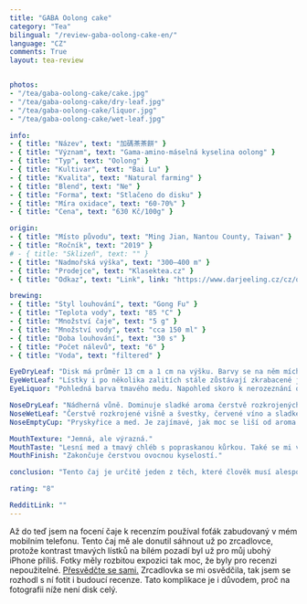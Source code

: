 ```yaml
---
title: "GABA Oolong cake"
category: "Tea"
bilingual: "/review-gaba-oolong-cake-en/"
language: "CZ"
comments: True
layout: tea-review


photos:
- "/tea/gaba-oolong-cake/cake.jpg"	
- "/tea/gaba-oolong-cake/dry-leaf.jpg"
- "/tea/gaba-oolong-cake/liquor.jpg"
- "/tea/gaba-oolong-cake/wet-leaf.jpg"

info:
- { title: "Název", text: "加碼茶茶餅" }
- { title: "Význam", text: "Gama-amino-máselná kyselina oolong" }
- { title: "Typ", text: "Oolong" }
- { title: "Kultivar", text: "Bai Lu" }
- { title: "Kvalita", text: "Natural farming" }
- { title: "Blend", text: "Ne" }
- { title: "Forma", text: "Stlačeno do disku" }
- { title: "Míra oxidace", text: "60-70%" }
- { title: "Cena", text: "630 Kč/100g" }

origin:
- { title: "Místo původu", text: "Ming Jian, Nantou County, Taiwan" }
- { title: "Ročník", text: "2019" }
# - { title: "Sklizeň", text: "" }
- { title: "Nadmořská výška", text: "300–400 m" }
- { title: "Prodejce", text: "Klasektea.cz" }
- { title: "Odkaz", text: "Link", link: "https://www.darjeeling.cz/cz/oolong/gaba-oolong-tea-cake-1840" }

brewing:
- { title: "Styl louhování", text: "Gong Fu" }
- { title: "Teplota vody", text: "85 °C" }
- { title: "Množství čaje", text: "5 g" }
- { title: "Množství vody", text: "cca 150 ml" }
- { title: "Doba louhování", text: "30 s" }
- { title: "Počet nálevů", text: "6" }
- { title: "Voda", text: "filtered" }

EyeDryLeaf: "Disk má průměr 13 cm a 1 cm na výšku. Barvy se na něm míchají, jako na obrazu Vincenta van Gogha. Mísí se zde spousta odstínů hnědé barvy. Nejtmavší odstín připomíná barvu typickou pro staré ztmavlé obrazy v kostelech a nejsvětlejší tmavý karamel."
EyeWetLeaf: "Lístky i po několika zalitích stále zůstávají zkrabacené jako krepák. Konvička vypadá jako plná vlhkého havraního peří."
EyeLiquor: "Pohledná barva tmavého medu. Napohled skoro k nerozeznání od karibských rumů."

NoseDryLeaf: "Nádherná vůně. Dominuje sladké aroma čerstvě rozkrojených peckovic. Také je cítit svařák s pomeranči z vánočního trhu na Staroměstském náměstí."
NoseWetLeaf: "Čerstvě rozkrojené višně a švestky, červené víno a sladké pečivo."
NoseEmptyCup: "Pryskyřice a med. Je zajímavé, jak moc se liší od aroma lístků."

MouthTexture: "Jemná, ale výrazná."
MouthTaste: "Lesní med a tmavý chléb s popraskanou kůrkou. Také se mi vybavily ořechy v cukrkandlu, které mi rodiče jako dítěti kupovali na pouti."
MouthFinish: "Zakončuje čerstvou ovocnou kyselostí."

conclusion: "Tento čaj je určitě jeden z těch, které člověk musí alespoň jednou za život zkusit. Nejen kvůli jeho unikátnosti, ale i kvůli jeho jednoduché přípravě. Je to totiž jeden z mála čajů, které vůbec nehořknou, a to i při louhování dlouhou dobu. Moc ho doporučuji lidem, co ještě nemají mnoho zkušeností s přípravou čaje."

rating: "8"

RedditLink: ""
---
```


Až do teď jsem na focení čaje k recenzím používal foťák zabudovaný v mém mobilním telefonu. Tento čaj mě ale donutil sáhnout už po zrcadlovce, protože kontrast tmavých lístků na bílém pozadí byl už pro můj ubohý iPhone příliš. Fotky měly rozbitou expozici tak moc, že byly pro recenzi nepoužitelné. <a href="/tea/gaba-oolong-cake/cake-unused.jpg">Přesvědčte se sami.</a> Zrcadlovka se mi osvědčila, tak jsem se rozhodl s ní fotit i budoucí recenze. Tato komplikace je i důvodem, proč na fotografii níže není disk celý.
